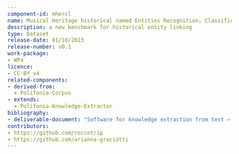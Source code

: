 ```yaml
---
component-id: mhercl
name: Musical Heritage historical named Entities Recognition, Classification and Linking (MHERCL)
description: a new benchmark for historical entity linking
type: Dataset
release-date: 01/10/2023
release-number: v0.1
work-package: 
- WP4
licence:
- CC-BY_v4
related-components:
- derived-from:
  - Polifonia-Corpus
- extends:
  - Polifonia-Knowledge-Extractor
bibliography:
- deliverable-document: "Software for knowledge extraction from text – context – 2nd version"
contributors:
- https://github.com/roccotrip
- https://github.com/arianna-graciotti
---
```

